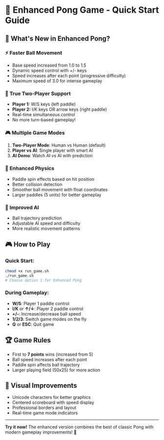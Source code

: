 # 🏓 Enhanced Pong Game - Quick Start Guide

## 🚀 What's New in Enhanced Pong?

### ⚡ **Faster Ball Movement**
- Base speed increased from 1.0 to 1.5
- Dynamic speed control with +/- keys
- Speed increases after each point (progressive difficulty)
- Maximum speed of 3.0 for intense gameplay

### 👥 **True Two-Player Support**
- **Player 1:** W/S keys (left paddle)
- **Player 2:** I/K keys OR arrow keys (right paddle)
- Real-time simultaneous control
- No more turn-based gameplay!

### 🎮 **Multiple Game Modes**
1. **Two-Player Mode**: Human vs Human (default)
2. **Player vs AI**: Single player with smart AI
3. **AI Demo**: Watch AI vs AI with prediction

### 🎯 **Enhanced Physics**
- Paddle spin effects based on hit position
- Better collision detection
- Smoother ball movement with float coordinates
- Larger paddles (5 units) for better gameplay

### 🤖 **Improved AI**
- Ball trajectory prediction
- Adjustable AI speed and difficulty
- More realistic movement patterns

## 🎮 How to Play

### Quick Start:
```bash
chmod +x run_game.sh
./run_game.sh
# Choose option 1 for Enhanced Pong
```

### During Gameplay:
- **W/S**: Player 1 paddle control
- **I/K** or **↑/↓**: Player 2 paddle control  
- **+/-**: Increase/decrease ball speed
- **1/2/3**: Switch game modes on the fly
- **Q** or **ESC**: Quit game

## 🏆 Game Rules

- First to **7 points** wins (increased from 5)
- Ball speed increases after each point
- Paddle spin affects ball trajectory
- Larger playing field (50x25) for more action

## 🎨 Visual Improvements

- Unicode characters for better graphics
- Centered scoreboard with speed display
- Professional borders and layout
- Real-time game mode indicators

---

**Try it now!** The enhanced version combines the best of classic Pong with modern gameplay improvements! 🚀
